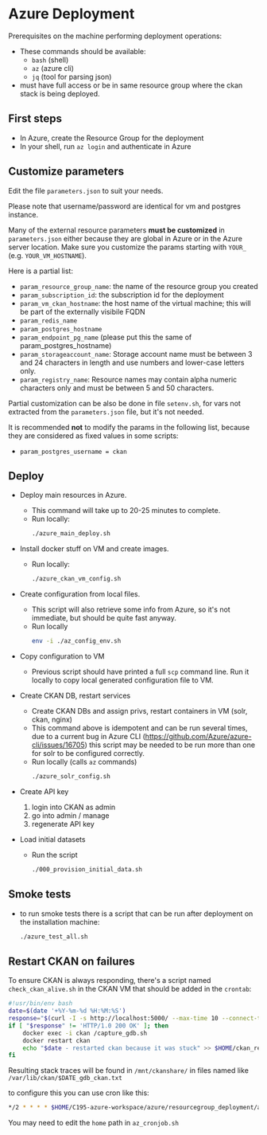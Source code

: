 # Azure Deployment

Prerequisites on the machine performing deployment operations:

- These commands should be available:
  - `bash` (shell)
  - `az` (azure cli)
  - `jq` (tool for parsing json)
- must have full access or be in same resource group where the ckan stack is being deployed.

## First steps

- In Azure, create the Resource Group for the deployment
- In your shell, run `az login` and authenticate in Azure

## Customize parameters

Edit the file `parameters.json` to suit your needs.  

Please note that username/password are identical for vm and postgres instance.

Many of the external resource parameters **must be customized** in `parameters.json` either because they are global in Azure or in the Azure server location.
Make sure you customize the params starting with `YOUR_` (e.g. `YOUR_VM_HOSTNAME`).

Here is a partial list:

- `param_resource_group_name`: the name of the resource group you created
- `param_subscription_id`: the subscription id for the deployment
- `param_vm_ckan_hostname`: the host name of the virtual machine; this will be part of the externally visibile FQDN
- `param_redis_name`
- `param_postgres_hostname`
- `param_endpoint_pg_name` (please put this the same of param_postgres_hostname)
- `param_storageaccount_name`: Storage account name must be between 3 and 24 characters in length and use numbers and lower-case letters only.
- `param_registry_name`: Resource names may contain alpha numeric characters only and must be between 5 and 50 characters.

Partial customization can be also be done in file `setenv.sh`, for vars not extracted from the `parameters.json` file, but it's not needed.

It is recommended **not** to modify the params in the following list, because they are considered as fixed values in some scripts:
- `param_postgres_username = ckan`


## Deploy 

- Deploy main resources in Azure. 
  - This command will take up to 20-25 minutes to complete.
  - Run locally:
    ```bash
    ./azure_main_deploy.sh
    ```

- Install docker stuff on VM and create images.
  - Run locally:
    ```bash
    ./azure_ckan_vm_config.sh
    ```

- Create configuration from local files.
  - This script will also retrieve some info from Azure, so it's not immediate, but should be quite fast anyway.
  - Run locally 
    ```bash
    env -i ./az_config_env.sh
    ```
- Copy configuration to VM
  - Previous script should have printed a full `scp` command line. Run it locally to copy local generated configuration file to VM.


- Create CKAN DB, restart services
  - Create CKAN DBs and assign privs, restart containers in VM (solr, ckan, nginx)
  - This command above is idempotent and can be run several times, due to a current bug in Azure CLI (https://github.com/Azure/azure-cli/issues/16705) this script may be needed to be run more than one for solr to be configured correctly.
  - Run locally (calls `az` commands)
    ```bash
    ./azure_solr_config.sh
    ```

- Create API key
  1. login into CKAN as admin
  1. go into admin / manage 
  1. regenerate API key

- Load initial datasets
  - Run the script
    ```bash
    ./000_provision_initial_data.sh
    ```

## Smoke tests

- to run smoke tests there is a script that can be run after deployment on the installation machine:

  ```bash
  ./azure_test_all.sh
  ```

## Restart CKAN on failures

To ensure CKAN is always responding, there's a script named `check_ckan_alive.sh` in the CKAN VM that should be added in the `crontab`:

```bash
#!usr/bin/env bash
date=$(date '+%Y-%m-%d %H:%M:%S')
response="$(curl -I -s http://localhost:5000/ --max-time 10 --connect-timeout 10 | head -1 | tr -d '\r')"
if [ "$response" != 'HTTP/1.0 200 OK' ]; then
    docker exec -i ckan /capture_gdb.sh      
    docker restart ckan
   	echo "$date - restarted ckan because it was stuck" >> $HOME/ckan_restart_log
fi
```

Resulting stack traces will be found in `/mnt/ckanshare/` in files named like `/var/lib/ckan/$DATE_gdb_ckan.txt`

to configure this you can use cron like this:

```bash
*/2 * * * * $HOME/C195-azure-workspace/azure/resourcegroup_deployment/az_scripts/az_cronjob.sh
```

You may need to edit the `home` path in `az_cronjob.sh`

